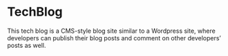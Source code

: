 # TechBlog
This tech blog is a CMS-style blog site similar to a Wordpress site, where developers can publish their blog posts and comment on other developers’ posts as well.
